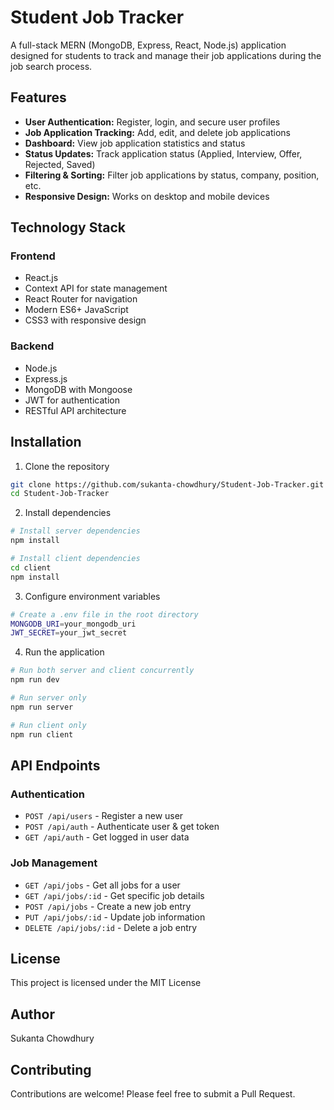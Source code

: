 # Student Job Tracker

A full-stack MERN (MongoDB, Express, React, Node.js) application designed for students to track and manage their job applications during the job search process.

## Features

- **User Authentication:** Register, login, and secure user profiles
- **Job Application Tracking:** Add, edit, and delete job applications
- **Dashboard:** View job application statistics and status
- **Status Updates:** Track application status (Applied, Interview, Offer, Rejected, Saved)
- **Filtering & Sorting:** Filter job applications by status, company, position, etc.
- **Responsive Design:** Works on desktop and mobile devices

## Technology Stack

### Frontend
- React.js
- Context API for state management
- React Router for navigation
- Modern ES6+ JavaScript
- CSS3 with responsive design

### Backend
- Node.js
- Express.js
- MongoDB with Mongoose
- JWT for authentication
- RESTful API architecture

## Installation

1. Clone the repository
```bash
git clone https://github.com/sukanta-chowdhury/Student-Job-Tracker.git
cd Student-Job-Tracker
```

2. Install dependencies
```bash
# Install server dependencies
npm install

# Install client dependencies
cd client
npm install
```

3. Configure environment variables
```bash
# Create a .env file in the root directory
MONGODB_URI=your_mongodb_uri
JWT_SECRET=your_jwt_secret
```

4. Run the application
```bash
# Run both server and client concurrently
npm run dev

# Run server only
npm run server

# Run client only
npm run client
```

## API Endpoints

### Authentication
- `POST /api/users` - Register a new user
- `POST /api/auth` - Authenticate user & get token
- `GET /api/auth` - Get logged in user data

### Job Management
- `GET /api/jobs` - Get all jobs for a user
- `GET /api/jobs/:id` - Get specific job details
- `POST /api/jobs` - Create a new job entry
- `PUT /api/jobs/:id` - Update job information
- `DELETE /api/jobs/:id` - Delete a job entry

## License

This project is licensed under the MIT License

## Author

Sukanta Chowdhury

## Contributing

Contributions are welcome! Please feel free to submit a Pull Request.
